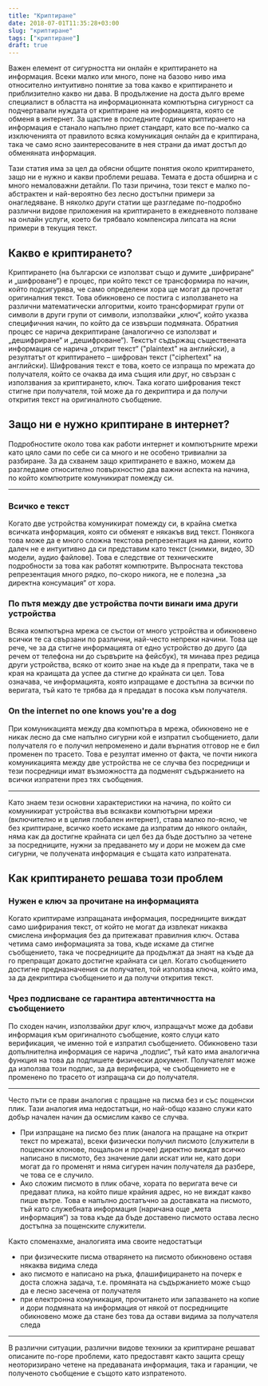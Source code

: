 ```yaml
---
title: "Криптиране"
date: 2018-07-01T11:35:28+03:00
slug: "криптиране"
tags: ["криптиране"]
draft: true
---
```


Важен елемент от сигурността ни онлайн е криптирането на информация. Всеки малко
или много, поне на базово ниво има относително интуитивно понятие за това какво
е криптирането и приблизително какво ни дава. В продължение на доста дълго време
специалист в областта на информационната компютърна сигурност са подчертавали
нуждата от криптиране на информацията, която се обменя в интернет. За щастие в
последните години криптирането на информация е станало напълно приет стандарт,
като все по-малко са изключенията от правилото всяка комуникация онлайн да е
криптирана, така че само ясно заинтересованите в нея страни да имат достъп до
обменяната информация.

Тази статия има за цел да обясни общите понятия около криптирането, защо ни е
нужно и какви проблеми решава. Темата е доста обширна и с много немаловажни
детайли. По тази причина, този текст е малко по-абстрактен и най-вероятно без
лесно достъпни примери за онагледяване. В няколко други статии ще разгледаме
по-подробно различни видове приложения на криптирането в ежедневното ползване на
онлайн услуги, което би трябвало компенсира липсата на ясни примери в текущия
текст.

## Какво е криптирането?

Криптирането (на български се използват също и думите „шифриране“ и „шифроване“)
е процес, при който текст се трансформира по начин, който подсигурява, че само
определени хора ще могат да прочетат оригиналния текст. Това обикновено се
постига с използването на различни математически алгоритми, които трансформират
групи от символи в други групи от символи, използвайки „ключ“, който указва
специфичния начин, по който да се извърши подмяната. Обратния процес се нарича
декриптиране (аналогично се използват и „дешифриране“ и „дешифроване“).
Текстът съдържащ съществената информация се нарича „открит текст“ ("plaintext" на
английски), а резултатът от криптирането – шифрован текст ("ciphertext" на
английски). Шифрования текст е това, което се изпраща по мрежата до получателя,
който се очаква да има същия или друг, но свързан с използвания за криптирането,
ключ. Така когато шифрования текст стигне при получателя, той може да го
декриптира и да получи открития текст на оригиналното съобщение.

## Защо ни е нужно криптиране в интернет?

Подробностите около това как работи интернет и компютърните мрежи като цяло сами
по себе си са много и не особено тривиални за разбиране. За да схванем защо
криптирането е важно, можем да разгледаме относително повърхностно два важни
аспекта на начина, по който компютрите комуникират помежду си.

---
### Всичко е текст

Когато две устройства комуникират помежду си, в крайна сметка всичката
информация, която си обменят е някакъв вид текст. Понякога това може да е много
сложна текстова репрезентация на данни, които далеч не е интуитивно да си
представим като текст (снимки, видео, 3D модели, аудио файлове). Това е
следствие от техническите подробности за това как работят компютрите. Въпросната
текстова репрезентация много рядко, по-скоро никога, не е полезна „за директна
консумация“ от хора.

### По пътя между две устройства почти винаги има други устройства

Всяка компютърна мрежа се състои от много устройства и обикновено всички те са
свързани по различни, най-често непреки начини. Това ще рече, че за да стигне
информацията от едно устройство до друго (да речем от телефона ни до сървърите
на фейсбук), тя минава през редица други устройства, всяко от които знае на къде
да я препрати, така че в края на краищата да успее да стигне до крайната си цел.
Това означава, че информацията, която изпращаме е достъпна за всички по
веригата, тъй като те трябва да я предадат в посока към получателя.

### On the internet no one knows you're a dog

При комуникацията между два компютъра в мрежа, обикновено не е никак лесно да
сме напълно сигурни кой е изпратил съобщението, дали получателя го е получил
непроменено и дали върнатия отговор не е бил променен по трасето. Това е
резултат именно от факта, че почти никога комуникацията между две устройства не
се случва без посредници и тези посредници имат възможността да подменят
съдържанието на всички изпратени през тях съобщения.

---

Като знаем тези основни характеристики на начина, по който си комуникират
устройства във всякакви компютърни мрежи (включително и в целия глобален
интернет), става малко по-ясно, че без криптиране, всичко което искаме да
изпратим до някого онлайн, няма как да достигне крайната си цел без да бъде
достъпно за четене за посредниците, нужни за предаването му и дори не можем да
сме сигурни, че получената информация е същата като изпратената.


## Как криптирането решава този проблем

### Нужен е ключ за прочитане на информацията
Когато криптираме изпращаната информация, посредниците виждат само шифрирания
текст, от който не могат да извлекат никаква смислена информация без да
притежават правилния ключ. Остава четима само информацията за това, къде искаме
да стигне съобщението, така че посредниците да продължат да знаят на къде да го
препращат докато достигне крайната си цел.
Когато съобщението достигне предназначения си получател, той използва ключа,
който има, за да декриптира съобщението и да получи открития текст.

### Чрез подписване се гарантира автентичността на съобщението
По сходен начин, използвайки друг ключ, изпращачът може да добави информация към
оригиналното съобщение, която слуци като верификация, че именно той е изпратил
съобщението. Обикновено тази допълнителна информация се нарича „подпис“, тъй
като има аналогична функция на това да подпишете физически документ. Получателят
може да използва този подпис, за да верифицира, че съобщението не е променено по
трасето от изпращача си до получателя.

---

Често пъти се прави аналогия с пращане на писма без и със пощенски плик. Тази
аналогия има недостатъци, но най-общо казано служи като добър начален начин да
осмислим какво се случва.

 * При изпращане на писмо без плик (аналога на пращане на открит текст по
   мрежата), всеки физически получил писмото (служители в пощенски клонове,
   пощальон и прочее) директно виждат всичко написано в писмото, без значение
   дали искат или не, като дори могат да го променят и няма сигурен начин
   получателя да разбере, че това се е случило.
 * Ако сложим писмото в плик обаче, хората по веригата вече си предават плика,
   на който пише крайния адрес, но не виждат какво пише вътре. Това е напълно
   достатъчно за доставката на писмото, тъй като служебната информация (наричана
   още „мета информация“) за това къде да бъде доставено писмото остава лесно
   достъпна за пощенските служители.

Както споменахме, аналогията има своите недостатъци

 * при физическите писма отварянето на писмото обикновено оставя някаква видима
   следа
 * ако писмото е написано на ръка, флашифицирането на почерк е доста сложна
   задача, т.е. промяната на съдържанието може също да е леснo засечена от
   получателя
 * при електронна комуникация, прочитането или запазването на копие и дори
   подмяната на информация от някой от посредниците обикновено може да стане без
   това да остави видима за получателя следа

---

В различни ситуации, различни видове техники за криптиране решават описаните
по-горе проблеми, като предоставят както защита срещу неоторизирано четене на
предаваната информация, така и гаранции, че полученото съобщение е същото като
изпратеното.
